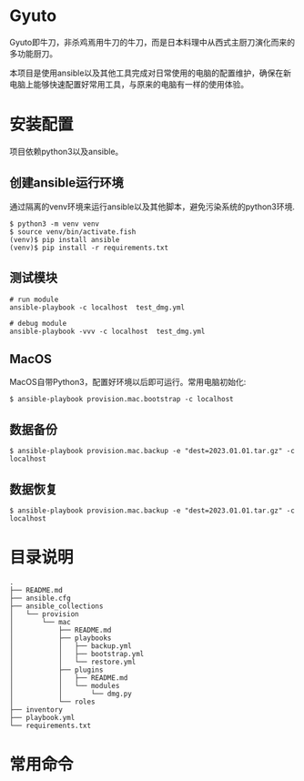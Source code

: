 # Gyuto

Gyuto即牛刀，非杀鸡焉用牛刀的牛刀，而是日本料理中从西式主厨刀演化而来的多功能厨刀。

本项目是使用ansible以及其他工具完成对日常使用的电脑的配置维护，确保在新电脑上能够快速配置好常用工具，与原来的电脑有一样的使用体验。


# 安装配置

项目依赖python3以及ansible。

## 创建ansible运行环境
通过隔离的venv环境来运行ansible以及其他脚本，避免污染系统的python3环境.

```
$ python3 -m venv venv
$ source venv/bin/activate.fish
(venv)$ pip install ansible 
(venv)$ pip install -r requirements.txt
```

## 测试模块

```
# run module
ansible-playbook -c localhost  test_dmg.yml

# debug module
ansible-playbook -vvv -c localhost  test_dmg.yml

```

## MacOS

MacOS自带Python3，配置好环境以后即可运行。常用电脑初始化:

```
$ ansible-playbook provision.mac.bootstrap -c localhost
```

## 数据备份

```
$ ansible-playbook provision.mac.backup -e "dest=2023.01.01.tar.gz" -c localhost
```

## 数据恢复

```
$ ansible-playbook provision.mac.backup -e "dest=2023.01.01.tar.gz" -c localhost
```

# 目录说明

```
.
├── README.md
├── ansible.cfg
├── ansible_collections
│   └── provision
│       └── mac
│           ├── README.md
│           ├── playbooks
│           │   ├── backup.yml
│           │   ├── bootstrap.yml
│           │   └── restore.yml
│           ├── plugins
│           │   ├── README.md
│           │   └── modules
│           │       └── dmg.py
│           └── roles
├── inventory
├── playbook.yml
└── requirements.txt
```

# 常用命令


